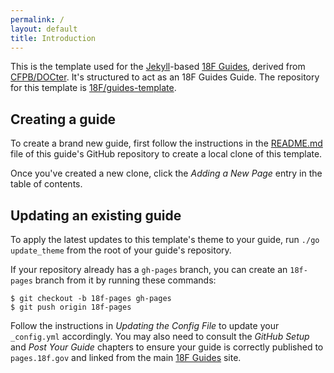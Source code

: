 ```yaml
---
permalink: /
layout: default
title: Introduction
---
```

This is the template used for the [Jekyll](http://jekyllrb.com/)-based [18F
Guides](http://pages.18f.gov/guides/), derived from
[CFPB/DOCter](https://github.com/CFPB/DOCter). It's structured to act as an
18F Guides Guide. The repository for this template is
[18F/guides-template](https://github.com/18F/guides-template/).

## Creating a guide

To create a brand new guide, first follow the instructions in the
[README.md](https://github.com/18F/guides-template/blob/18f-pages/README.md)
file of this guide's GitHub repository to create a local clone of this
template.

Once you've created a new clone, click the _Adding a New Page_ entry in the
table of contents.

## Updating an existing guide

To apply the latest updates to this template's theme to your guide, run `./go
update_theme` from the root of your guide's repository.

If your repository already has a `gh-pages` branch, you can create an
`18f-pages` branch from it by running these commands:

```
$ git checkout -b 18f-pages gh-pages
$ git push origin 18f-pages
```

Follow the instructions in _Updating the Config File_ to update your
`_config.yml` accordingly. You may also need to consult the _GitHub Setup_ and
_Post Your Guide_ chapters to ensure your guide is correctly published to
`pages.18f.gov` and linked from the main [18F
Guides](http://pages.18f.gov/guides/) site.
